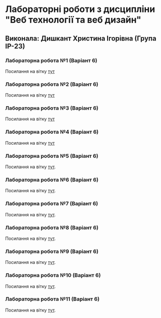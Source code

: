 # Лабораторні роботи з дисципліни "Веб технології та веб дизайн"

## Виконала: Дишкант Христина Ігорівна (Група ІР-23)

### Лабораторна робота №1 (Варіант 6)
Посилання на вітку [тут](https://github.com/KhrystynaDyshakant/WEB-LABS/pull/1)
### Лабораторна робота №2 (Варіант 6)
Посилання на вітку [тут](https://github.com/KhrystynaDyshakant/WEB-LABS/pull/2)
### Лабораторна робота №3 (Варіант 6)
Посилання на вітку [тут](https://github.com/KhrystynaDyshakant/WEB-LABS/pull/3)
### Лабораторна робота №4 (Варіант 6)
Посилання на вітку [тут](https://github.com/KhrystynaDyshakant/WEB-LABS/pull/4)
### Лабораторна робота №5 (Варіант 6)
Посилання на вітку [тут](https://github.com/KhrystynaDyshakant/WEB-LABS/pull/5).
### Лабораторна робота №6 (Варіант 6)
Посилання на вітку [тут](https://github.com/KhrystynaDyshakant/WEB-LABS/tree/laba6/web-lab6).
### Лабораторна робота №7 (Варіант 6)
Посилання на вітку [тут](https://github.com/KhrystynaDyshakant/WEB-LABS/tree/lab7/web-lab7).
### Лабораторна робота №8 (Варіант 6)
Посилання на вітку [тут](https://github.com/KhrystynaDyshakant/WEB-LABS/pull/14).
### Лабораторна робота №9 (Варіант 6)
Посилання на вітку [тут](https://github.com/KhrystynaDyshakant/WEB-LABS/tree/lab9).
### Лабораторна робота №10 (Варіант 6)
Посилання на вітку [тут](https://github.com/KhrystynaDyshakant/WEB-LABS/pull/16).
### Лабораторна робота №11 (Варіант 6)
Посилання на вітку [тут](https://github.com/KhrystynaDyshakant/WEB-LABS/pull/17).






